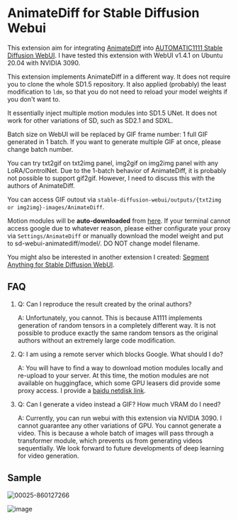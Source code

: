 # AnimateDiff for Stable Diffusion Webui

This extension aim for integrating [AnimateDiff](https://github.com/guoyww/AnimateDiff/) into [AUTOMATIC1111 Stable Diffusion WebUI](https://github.com/AUTOMATIC1111/stable-diffusion-webui). I have tested this extension with WebUI v1.4.1 on Ubuntu 20.04 with NVIDIA 3090.

This extension implements AnimateDiff in a different way. It does not require you to clone the whole SD1.5 repository. It also applied (probably) the least modification to `ldm`, so that you do not need to reload your model weights if you don't want to.

It essentially inject multiple motion modules into SD1.5 UNet. It does not work for other variations of SD, such as SD2.1 and SDXL.

Batch size on WebUI will be replaced by GIF frame number: 1 full GIF generated in 1 batch. If you want to generate multiple GIF at once, please change batch number.

You can try txt2gif on txt2img panel, img2gif on img2img panel with any LoRA/ControlNet. Due to the 1-batch behavior of AnimateDiff, it is probably not possible to support gif2gif. However, I need to discuss this with the authors of AnimateDiff.

You can access GIF outout via `stable-diffusion-webui/outputs/{txt2img or img2img}-images/AnimateDiff`.

Motion modules will be **auto-downloaded** from [here](https://drive.google.com/drive/folders/1EqLC65eR1-W-sGD0Im7fkED6c8GkiNFI). If your terminal cannot access google due to whatever reason, please either configurate your proxy via `Settings/AnimateDiff` or manually download the model weight and put to sd-webui-animatediff/model/. DO NOT change model filename.

You might also be interested in another extension I created: [Segment Anything for Stable Diffusion WebUI](https://github.com/continue-revolution/sd-webui-segment-anything).

## FAQ
1.  Q: Can I reproduce the result created by the orinal authors?

    A: Unfortunately, you cannot. This is because A1111 implements generation of random tensors in a completely different way. It is not possible to produce exactly the same random tensors as the original authors without an extremely large code modification.
2.  Q: I am using a remote server which blocks Google. What should I do?

    A: You will have to find a way to download motion modules locally and re-upload to your server. At this time, the motion modules are not available on huggingface, which some GPU leasers did provide some proxy access. I provide a [baidu netdisk link](https://pan.baidu.com/s/18ZpcSM6poBqxWNHtnyMcxg?pwd=et8y).
3.  Q: Can I generate a video instead a GIF? How much VRAM do I need?

    A: Currently, you can run webui with this extension via NVIDIA 3090. I cannot guarantee any other variations of GPU. You cannot generate a video. This is because a whole batch of images will pass through a transformer module, which prevents us from generating videos sequentially. We look forward to future developments of deep learning for video generation.

## Sample
![00025-860127266](https://github.com/continue-revolution/sd-webui-animatediff/assets/63914308/4c716ddd-11e4-489b-a0c0-9bb6515026bc)

![image](https://github.com/continue-revolution/sd-webui-animatediff/assets/63914308/8a2d94b6-cf2f-445a-9dba-99d176b62656)
